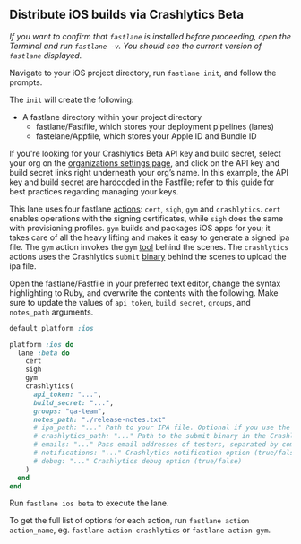 ## Distribute iOS builds via Crashlytics Beta

*If you want to confirm that `fastlane` is installed before proceeding, open the Terminal and run `fastlane -v`. You should see the current version of `fastlane` displayed.*

Navigate to your iOS project directory, run `fastlane init`, and follow the prompts.

The `init` will create the following:

- A fastlane directory within your project directory
  - fastlane/Fastfile, which stores your deployment pipelines (lanes)
  - fastelane/Appfile, which stores your Apple ID and Bundle ID

If you're looking for your Crashlytics Beta API key and build secret, select your org on the [organizations settings page](https://www.fabric.io/settings/organizations), and click on the API key and build secret links right underneath your org’s name.
In this example, the API key and build secret are hardcoded in the Fastfile; refer to this [guide](https://github.com/fastlane/setups/blob/master/Keys.md) for best practices regarding managing your keys.

This lane uses four fastlane [actions](https://github.com/fastlane/fastlane/blob/master/fastlane/docs/Actions.md): `cert`, `sigh`, `gym` and `crashlytics`. `cert` enables operations with the signing certificates, while `sigh` does the same with provisioning profiles. `gym` builds and packages iOS apps for you; it takes care of all the heavy lifting and makes it easy to generate a signed ipa file. The `gym` action invokes the `gym` [tool](https://github.com/fastlane/fastlane/tree/master/gym) behind the scenes. The `crashlytics` actions uses the Crashlytics `submit` [binary](https://docs.fabric.io/ios/beta/build-tools.html) behind the scenes to upload the ipa file.

Open the fastlane/Fastfile in your preferred text editor, change the syntax highlighting to Ruby, and overwrite the contents with the following. Make sure to update the values of `api_token`, `build_secret`, `groups`, and `notes_path` arguments.


```ruby
default_platform :ios

platform :ios do
  lane :beta do
    cert
    sigh
    gym
    crashlytics(
      api_token: "...",
      build_secret: "...",
      groups: "qa-team",
      notes_path: "./release-notes.txt"
      # ipa_path: "..." Path to your IPA file. Optional if you use the `gym` or `xcodebuild` action.
      # crashlytics_path: "..." Path to the submit binary in the Crashlytics bundle (default: './Crashlytics.framework')
      # emails: "..." Pass email addresses of testers, separated by commas
      # notifications: "..." Crashlytics notification option (true/false) (default: 'true')
      # debug: "..." Crashlytics debug option (true/false)
    )
  end
end
```

Run `fastlane ios beta` to execute the lane.

To get the full list of options for each action, run `fastlane action action_name`, eg. `fastlane action crashlytics` or `fastlane action gym`.
